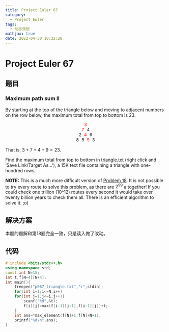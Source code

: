 ```yaml
---
title: Project Euler 67
category:
  - Project Euler
tags:
  - 动态规划
mathjax: true
date: 2022-04-30 10:32:20
---
```


<escape><!-- more --></escape>

# Project Euler 67

## 题目

### Maximum path sum II

By starting at the top of the triangle below and moving to adjacent numbers on the row below, the maximum total from top to bottom is $23$.
<center style="font-family:'Courier New',monospace;">
<font color=red>3</font><br/>
<font color=red>7</font> 4<br/>
2 <font color=red>4</font> 6<br/>
8 5 <font color=red>9</font> 3<br/>
</center>

That is, $3 + 7 + 4 + 9 = 23$.

Find the maximum total from top to bottom in [triangle.txt](../resources/p067_triangle.txt) (right click and ‘Save Link/Target As…’), a 15K text file containing a triangle with one-hundred rows.

**NOTE:** This is a much more difficult version of [Problem 18](../Project-Euler-18). It is not possible to try every route to solve this problem, as there are $2^{99}$ altogether! If you could check one trillion (10^12) routes every second it would take over twenty billion years to check them all. There is an efficient algorithm to solve it. ;o)

## 解决方案

本题的题解和第18题完全一致，只是读入做了改动。

## 代码

```C++
# include <bits/stdc++.h>
using namespace std;
const int N=15;
int t,f[N+4][N+4];
int main(){
    freopen("p067_triangle.txt","r",stdin);
    for(int i=1;i<=N;i++)
    for(int j=1;j<=i;j++){
        scanf("%d",&t);
        f[i][j]=max(f[i-1][j-1],f[i-1][j])+t;
    }
    int ans=*max_element(f[N]+1,f[N]+N+1);
    printf("%d\n",ans);
}
```
